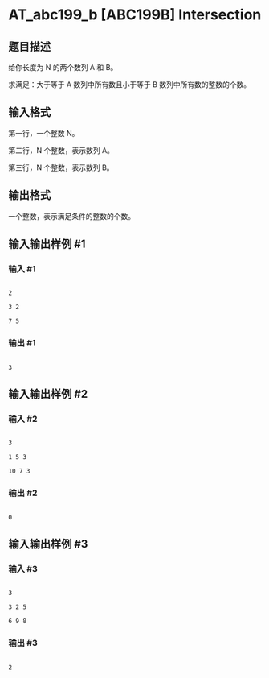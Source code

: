 # AT_abc199_b [ABC199B] Intersection

## 题目描述

给你长度为 N 的两个数列 A 和 B。

求满足：大于等于 A 数列中所有数且小于等于 B 数列中所有数的整数的个数。

## 输入格式

第一行，一个整数 N。

第二行，N 个整数，表示数列 A。

第三行，N 个整数，表示数列 B。

## 输出格式

一个整数，表示满足条件的整数的个数。

## 输入输出样例 #1

### 输入 #1

```
2
3 2
7 5
```

### 输出 #1

```
3
```

## 输入输出样例 #2

### 输入 #2

```
3
1 5 3
10 7 3
```

### 输出 #2

```
0
```

## 输入输出样例 #3

### 输入 #3

```
3
3 2 5
6 9 8
```

### 输出 #3

```
2
```